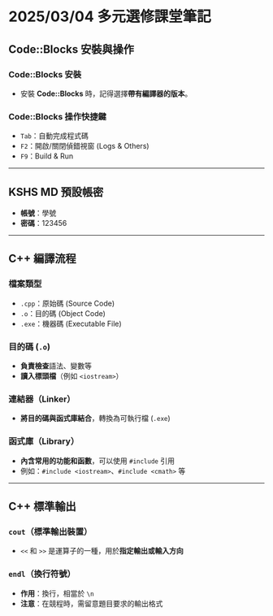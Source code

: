 

# 2025/03/04 多元選修課堂筆記

## Code::Blocks 安裝與操作

### Code::Blocks 安裝

-   安裝 **Code::Blocks** 時，記得選擇**帶有編譯器的版本**。

### Code::Blocks 操作快捷鍵

-   `Tab`：自動完成程式碼
-   `F2`：開啟/關閉偵錯視窗 (Logs & Others)
-   `F9`：Build & Run

----------

## KSHS MD 預設帳密

-   **帳號**：學號
-   **密碼**：123456

----------

## C++ 編譯流程

### 檔案類型

-   `.cpp`：原始碼 (Source Code)
-   `.o`：目的碼 (Object Code)
-   `.exe`：機器碼 (Executable File)

### 目的碼 (`.o`)

-   **負責檢查**語法、變數等
-   **讀入標頭檔**（例如 `<iostream>`）

### 連結器（Linker）

-   **將目的碼與函式庫結合**，轉換為可執行檔 (`.exe`)

### 函式庫（Library）

-   **內含常用的功能和函數**，可以使用 `#include` 引用
-   例如：`#include <iostream>`、`#include <cmath>` 等

----------

## C++ 標準輸出

### `cout`（標準輸出裝置）

-   `<<` 和 `>>` 是運算子的一種，用於**指定輸出或輸入方向**

### `endl`（換行符號）

-   **作用**：換行，相當於 `\n`
-   **注意**：在競程時，需留意題目要求的輸出格式
